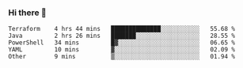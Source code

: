 ### Hi there 👋


<!--START_SECTION:waka-->
```text
Terraform    4 hrs 44 mins   ██████████████░░░░░░░░░░░   55.68 % 
Java         2 hrs 26 mins   ███████░░░░░░░░░░░░░░░░░░   28.55 % 
PowerShell   34 mins         █▓░░░░░░░░░░░░░░░░░░░░░░░   06.65 % 
YAML         10 mins         ▓░░░░░░░░░░░░░░░░░░░░░░░░   02.09 % 
Other        9 mins          ▒░░░░░░░░░░░░░░░░░░░░░░░░   01.94 % 
```
<!--END_SECTION:waka-->

<!--
**ssrahul96/ssrahul96** is a ✨ _special_ ✨ repository because its `README.md` (this file) appears on your GitHub profile.

Here are some ideas to get you started:

- 🔭 I’m currently working on ...
- 🌱 I’m currently learning ...
- 👯 I’m looking to collaborate on ...
- 🤔 I’m looking for help with ...
- 💬 Ask me about ...
- 📫 How to reach me: ...
- 😄 Pronouns: ...
- ⚡ Fun fact: ...
-->
